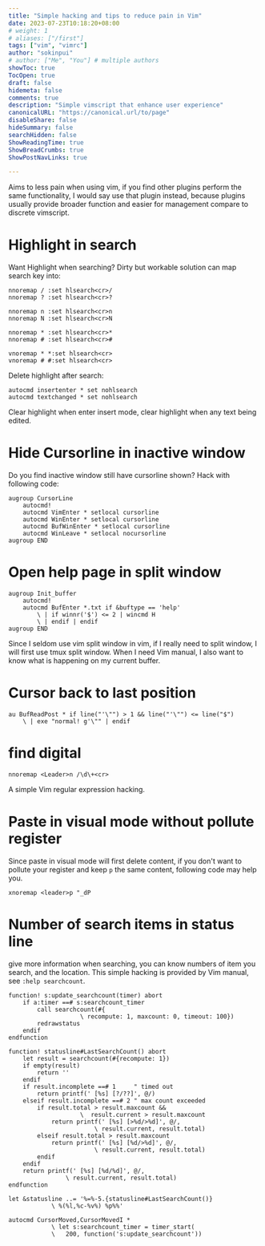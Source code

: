 ```yaml
---
title: "Simple hacking and tips to reduce pain in Vim"
date: 2023-07-23T10:18:20+08:00
# weight: 1
# aliases: ["/first"]
tags: ["vim", "vimrc"]
author: "sokinpui"
# author: ["Me", "You"] # multiple authors
showToc: true
TocOpen: true
draft: false
hidemeta: false
comments: true
description: "Simple vimscript that enhance user experience"
canonicalURL: "https://canonical.url/to/page"
disableShare: false
hideSummary: false
searchHidden: false
ShowReadingTime: true
ShowBreadCrumbs: true
ShowPostNavLinks: true

---
```


Aims to less pain when using vim, if you find other plugins perform the same functionality, I would say use that plugin instead, because plugins usually provide broader function and easier for management compare to discrete vimscript.

# Highlight in search
Want Highlight when searching? Dirty but workable solution can map search key into:
```vim
nnoremap / :set hlsearch<cr>/
nnoremap ? :set hlsearch<cr>?

nnoremap n :set hlsearch<cr>n
nnoremap N :set hlsearch<cr>N

nnoremap * :set hlsearch<cr>*
nnoremap # :set hlsearch<cr>#

vnoremap * *:set hlsearch<cr>
vnoremap # #:set hlsearch<cr>
```

Delete highlight after search:
```vim
autocmd insertenter * set nohlsearch
autocmd textchanged * set nohlsearch
```
Clear highlight when enter insert mode, clear highlight when any text being edited.

# Hide Cursorline in inactive window
Do you find inactive window still have cursorline shown? Hack with following code:
```vim
augroup CursorLine
    autocmd!
    autocmd VimEnter * setlocal cursorline
    autocmd WinEnter * setlocal cursorline
    autocmd BufWinEnter * setlocal cursorline
    autocmd WinLeave * setlocal nocursorline
augroup END
```

# Open help page in split window
```vim
augroup Init_buffer
    autocmd!
    autocmd BufEnter *.txt if &buftype == 'help'
        \ | if winnr('$') <= 2 | wincmd H
        \ | endif | endif  
augroup END
```
Since I seldom use vim split window in vim, if I really need to split window, I will first use tmux split window. When I need Vim manual, I also want to know what is happening on my current buffer.

# Cursor back to last position
```vim
au BufReadPost * if line("'\"") > 1 && line("'\"") <= line("$")
    \ | exe "normal! g'\"" | endif
```

# find digital
```vim
nnoremap <Leader>n /\d\+<cr>
```
A simple Vim regular expression hacking.

# Paste in visual mode without pollute register
Since paste in visual mode will first delete content, if you don't want to pollute your register and keep `p` the same content, following code may help you.
```vim
xnoremap <leader>p "_dP
```

# Number of search items in status line
give more information when searching, you can know numbers of item you search, and the location. This simple hacking is provided by Vim manual, see `:help searchcount`.
```vim
function! s:update_searchcount(timer) abort
    if a:timer ==# s:searchcount_timer
        call searchcount(#{
                    \ recompute: 1, maxcount: 0, timeout: 100})
        redrawstatus
    endif
endfunction

function! statusline#LastSearchCount() abort
    let result = searchcount(#{recompute: 1})
    if empty(result)
        return ''
    endif
    if result.incomplete ==# 1     " timed out
        return printf(' [%s] [?/??]', @/)
    elseif result.incomplete ==# 2 " max count exceeded
        if result.total > result.maxcount &&
                    \  result.current > result.maxcount
            return printf(' [%s] [>%d/>%d]', @/,
                        \ result.current, result.total)
        elseif result.total > result.maxcount
            return printf(' [%s] [%d/>%d]', @/,
                        \ result.current, result.total)
        endif
    endif
    return printf(' [%s] [%d/%d]', @/,
                \ result.current, result.total)
endfunction

let &statusline ..= '%=%-5.{statusline#LastSearchCount()}
            \ %(%l,%c-%v%) %p%%'

autocmd CursorMoved,CursorMovedI *
            \ let s:searchcount_timer = timer_start(
            \   200, function('s:update_searchcount'))
```
